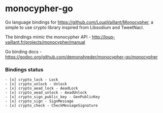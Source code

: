 # monocypher-go

Go language bindings for https://github.com/LoupVaillant/Monocypher, a simple to use
crypto library inspired from Libsodium and TweetNacl.

The bindings mimic the monocypher API - http://loup-vaillant.fr/projects/monocypher/manual

Go binding docs - https://godoc.org/github.com/demonshreder/monocypher-go/monocypher
### Bindings status
```
- [x] crypto_lock - Lock
- [x] crypto_unlock - Unlock
- [x] crypto_aead_lock - AeadLock
- [x] crypto_aead_unlock - AeadUnlock
- [x] crypto_sign_public_key - GenPublicKey
- [x] crypto_sign - SignMessage
- [x] crypto_check - CheckMessageSignature
```